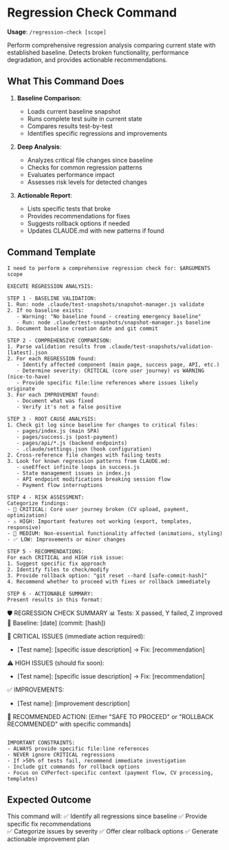 # Regression Check Command

**Usage**: `/regression-check [scope]`

Perform comprehensive regression analysis comparing current state with established baseline. Detects broken functionality, performance degradation, and provides actionable recommendations.

## What This Command Does

1. **Baseline Comparison**:
   - Loads current baseline snapshot
   - Runs complete test suite in current state
   - Compares results test-by-test
   - Identifies specific regressions and improvements

2. **Deep Analysis**:
   - Analyzes critical file changes since baseline
   - Checks for common regression patterns
   - Evaluates performance impact
   - Assesses risk levels for detected changes

3. **Actionable Report**:
   - Lists specific tests that broke
   - Provides recommendations for fixes
   - Suggests rollback options if needed
   - Updates CLAUDE.md with new patterns if found

## Command Template

```
I need to perform a comprehensive regression check for: $ARGUMENTS scope

EXECUTE REGRESSION ANALYSIS:

STEP 1 - BASELINE VALIDATION:
1. Run: node .claude/test-snapshots/snapshot-manager.js validate
2. If no baseline exists: 
   - Warning: "No baseline found - creating emergency baseline"
   - Run: node .claude/test-snapshots/snapshot-manager.js baseline
3. Document baseline creation date and git commit

STEP 2 - COMPREHENSIVE COMPARISON:
1. Parse validation results from .claude/test-snapshots/validation-[latest].json
2. For each REGRESSION found:
   - Identify affected component (main page, success page, API, etc.)
   - Determine severity: CRITICAL (core user journey) vs WARNING (nice-to-have)
   - Provide specific file:line references where issues likely originate
3. For each IMPROVEMENT found:
   - Document what was fixed
   - Verify it's not a false positive

STEP 3 - ROOT CAUSE ANALYSIS:
1. Check git log since baseline for changes to critical files:
   - pages/index.js (main SPA)
   - pages/success.js (post-payment)
   - pages/api/*.js (backend endpoints)
   - .claude/settings.json (hook configuration)
2. Cross-reference file changes with failing tests
3. Look for known regression patterns from CLAUDE.md:
   - useEffect infinite loops in success.js
   - State management issues in index.js
   - API endpoint modifications breaking session flow
   - Payment flow interruptions

STEP 4 - RISK ASSESSMENT:
Categorize findings:
- 🚨 CRITICAL: Core user journey broken (CV upload, payment, optimization)
- ⚠️ HIGH: Important features not working (export, templates, responsive)
- 📝 MEDIUM: Non-essential functionality affected (animations, styling)
- ✅ LOW: Improvements or minor changes

STEP 5 - RECOMMENDATIONS:
For each CRITICAL and HIGH risk issue:
1. Suggest specific fix approach
2. Identify files to check/modify
3. Provide rollback option: "git reset --hard [safe-commit-hash]"
4. Recommend whether to proceed with fixes or rollback immediately

STEP 6 - ACTIONABLE SUMMARY:
Present results in this format:
```
🛡️ REGRESSION CHECK SUMMARY
📊 Tests: X passed, Y failed, Z improved
📍 Baseline: [date] (commit: [hash])

🚨 CRITICAL ISSUES (immediate action required):
- [Test name]: [specific issue description] → Fix: [recommendation]

⚠️ HIGH ISSUES (should fix soon):  
- [Test name]: [specific issue description] → Fix: [recommendation]

✅ IMPROVEMENTS:
- [Test name]: [improvement description]

🔄 RECOMMENDED ACTION:
[Either "SAFE TO PROCEED" or "ROLLBACK RECOMMENDED" with specific commands]
```

IMPORTANT CONSTRAINTS:
- ALWAYS provide specific file:line references  
- NEVER ignore CRITICAL regressions
- If >50% of tests fail, recommend immediate investigation
- Include git commands for rollback options
- Focus on CVPerfect-specific context (payment flow, CV processing, templates)
```

## Expected Outcome

This command will:
✅ Identify all regressions since baseline
✅ Provide specific fix recommendations  
✅ Categorize issues by severity
✅ Offer clear rollback options
✅ Generate actionable improvement plan